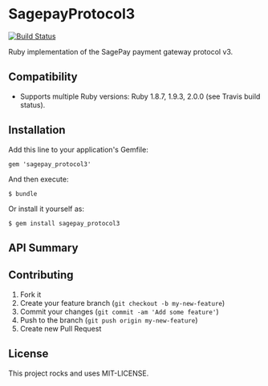 # SagepayProtocol3

[![Build Status](https://travis-ci.org/bsodmike/sagepay_protocol3.png?branch=master)](https://travis-ci.org/bsodmike/sagepay_protocol3)

Ruby implementation of the SagePay payment gateway protocol v3.

## Compatibility

* Supports multiple Ruby versions: Ruby 1.8.7, 1.9.3, 2.0.0 (see
Travis build status).

## Installation

Add this line to your application's Gemfile:

    gem 'sagepay_protocol3'

And then execute:

    $ bundle

Or install it yourself as:

    $ gem install sagepay_protocol3

## API Summary


## Contributing

1. Fork it
2. Create your feature branch (`git checkout -b my-new-feature`)
3. Commit your changes (`git commit -am 'Add some feature'`)
4. Push to the branch (`git push origin my-new-feature`)
5. Create new Pull Request

## License

This project rocks and uses MIT-LICENSE.
